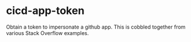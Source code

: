 # cicd-app-token
Obtain a token to impersonate a github app. This is cobbled together from various Stack Overflow examples.
